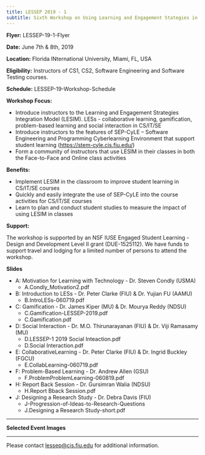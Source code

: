 ```yaml
---
title: LESSEP 2019 - 1
subtitle: Sixth Workshop on Using Learning and Engagement Stategies in Software Engineering and Programming Courses
---
```


**Flyer:** LESSEP-19-1-Flyer

**Date:** June 7th & 8th, 2019

**Location:** Florida INternational University, Miami, FL, USA

**Eligibility:** Instructors of CS1, CS2, Software Engineering and Software Testing courses.

**Schedule:** LESSEP-19-Workshop-Schedule

**Workshop Focus:**

- Introduce instructors to the Learning and Engagement Strategies Integration Model (LESIM). LESs - collaborative learning, gamification, problem-based learning and social interaction in CS/IT/SE
- Introduce instructors to the features of SEP-CyLE – Software Engineering and Programming Cyberlearning Environment that support student learning (https://stem-cyle.cis.fiu.edu/)
- Form a community of instructors that use LESIM in their classes in both the Face-to-Face and Online class activities

**Benefits:**

- Implement LESIM in the classroom to improve student learning in CS/IT/SE courses
- Quickly and easily integrate the use of SEP-CyLE into the course activities for CS/IT/SE courses
- Learn to plan and conduct student studies to measure the impact of using LESIM in classes

**Support:**

The workshop is supported by an NSF IUSE Engaged Student Learning - Design and Development Level II grant (DUE-1525112). We have funds to support travel and lodging for a limited number of persons to attend the workshop.

**Slides**

- A: Motivation for Learning with Technology - Dr. Steven Condly (USMA)
  - A.Condly_Motivation2.pdf
- B: Introduction to LESs - Dr. Peter Clarke (FIU) & Dr. Yujian FU (AAMU)
  - B.IntroLESs-060719.pdf
- C: Gamification - Dr. James Kiper (MU) & Dr. Mourya Reddy (NDSU)
  - C.Gamification-LESSEP-2019.pdf
  - C.Gamification.pdf
- D: Social Interaction - Dr. M.O. Thirunarayanan (FIU) & Dr. Viji Ramasamy (MU)
  - D.LESSEP-1 2019 Social Inteaction.pdf
  - D.Social Interaction.pdf
- E: CollaborativeLearning - Dr. Peter Clarke (FIU) & Dr. Ingrid Buckley (FGCU)
  - E.CollabLearning-060719.pdf
- F: Problem-Based Learning - Dr. Andrew Allen (GSU)
  - F.ProblemProblemLearning-060819.pdf
- H: Report Back Session - Dr. Gursimran Walia (NDSU)
  - H.Report Bback Session.pdf
- J: Designing a Research Study - Dr. Debra Davis (FIU)
  - J-Progression-of-Ideas-to-Research-Questions
  - J.Designing a Research Study-short.pdf

<hr />

**Selected Event Images**

<hr />

Please contact lessep@cis.fiu.edu for additional information.
